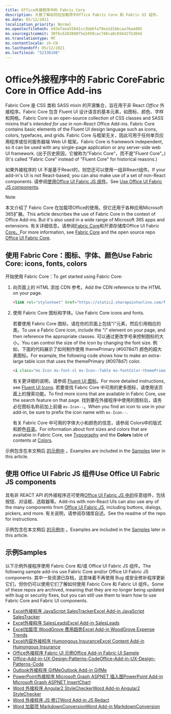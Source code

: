 ```yaml
---
title: Office外接程序中的 Fabric Core
description: 大致了解如何在加载项中Office Fabric Core 和 Fabric UI 组件。
ms.date: 05/12/2021
localization_priority: Normal
ms.openlocfilehash: e93efaea55841cc3bb6fa79ea1d1bbcaa76a4d05
ms.sourcegitcommit: 30f6c620380075e3459cac748ca0c656427b384d
ms.translationtype: MT
ms.contentlocale: zh-CN
ms.lasthandoff: 05/12/2021
ms.locfileid: "52330198"
---
```

# <a name="fabric-core-in-office-add-ins"></a><span data-ttu-id="ab643-103">Office外接程序中的 Fabric Core</span><span class="sxs-lookup"><span data-stu-id="ab643-103">Fabric Core in Office Add-ins</span></span>

<span data-ttu-id="ab643-104">Fabric Core 是 CSS 类和 SASS mixin 的开源集合，旨在用于非 React *Office* 外接程序。Fabric Core 包含 Fluent UI 设计语言的基本元素，如图标、颜色、字样和网格。</span><span class="sxs-lookup"><span data-stu-id="ab643-104">Fabric Core is an open-source collection of CSS classes and SASS mixins that's *intended for use in non-React* Office Add-ins. Fabric Core contains basic elements of the Fluent UI design language such as icons, colors, typefaces, and grids.</span></span> <span data-ttu-id="ab643-105">Fabric Core 与框架无关，因此可用于任何单页应用程序或任何服务器端 Web UI 框架。</span><span class="sxs-lookup"><span data-stu-id="ab643-105">Fabric Core is framework independent, so it can be used with any single-page application or any server-side web UI framework.</span></span> <span data-ttu-id="ab643-106"> (出于历史原因，它被称为"Fabric Core"，而不是"Fluent Core"。) </span><span class="sxs-lookup"><span data-stu-id="ab643-106">(It's called "Fabric Core" instead of "Fluent Core" for historical reasons.)</span></span>

<span data-ttu-id="ab643-107">如果外接程序的 UI 不是基于React的，则您还可以使用一组非React组件。</span><span class="sxs-lookup"><span data-stu-id="ab643-107">If your add-in's UI is not React-based, you can also make use of a set of non-React components.</span></span> <span data-ttu-id="ab643-108">请参阅[使用Office UI Fabric JS 组件](#use-office-ui-fabric-js-components)。</span><span class="sxs-lookup"><span data-stu-id="ab643-108">See [Use Office UI Fabric JS components](#use-office-ui-fabric-js-components).</span></span>

> [!NOTE]
> <span data-ttu-id="ab643-109">本文介绍了 Fabric Core 在加载项Office的使用。但它还用于各种应用Microsoft 365扩展。</span><span class="sxs-lookup"><span data-stu-id="ab643-109">This article describes the use of Fabric Core in the context of Office Add-ins. But it's also used in a wide range of Microsoft 365 apps and extensions.</span></span> <span data-ttu-id="ab643-110">有关详细信息，请参阅[Fabric Core](https://developer.microsoft.com/fluentui#/get-started/web#fabric-core)和开源存储库Office UI Fabric [Core。](https://github.com/OfficeDev/office-ui-fabric-core)</span><span class="sxs-lookup"><span data-stu-id="ab643-110">For more information, see [Fabric Core](https://developer.microsoft.com/fluentui#/get-started/web#fabric-core) and the open source repo [Office UI Fabric Core](https://github.com/OfficeDev/office-ui-fabric-core).</span></span>

## <a name="use-fabric-core-icons-fonts-colors"></a><span data-ttu-id="ab643-111">使用 Fabric Core：图标、字体、颜色</span><span class="sxs-lookup"><span data-stu-id="ab643-111">Use Fabric Core: icons, fonts, colors</span></span>

<span data-ttu-id="ab643-112">开始使用 Fabric Core：</span><span class="sxs-lookup"><span data-stu-id="ab643-112">To get started using Fabric Core:</span></span>

1. <span data-ttu-id="ab643-113">向页面上的 HTML 添加 CDN 参考。</span><span class="sxs-lookup"><span data-stu-id="ab643-113">Add the CDN reference to the HTML on your page.</span></span>  

    ```html
    <link rel="stylesheet" href="https://static2.sharepointonline.com/files/fabric/office-ui-fabric-core/9.6.1/css/fabric.min.css">
    ```

2. <span data-ttu-id="ab643-114">使用 Fabric Core 图标和字体。</span><span class="sxs-lookup"><span data-stu-id="ab643-114">Use Fabric Core icons and fonts.</span></span>

    <span data-ttu-id="ab643-115">若要使用 Fabric Core 图标，请在你的页面上包括"i"元素，然后引用相应的类。</span><span class="sxs-lookup"><span data-stu-id="ab643-115">To use a Fabric Core icon, include the "i" element on your page, and then reference the appropriate classes.</span></span> <span data-ttu-id="ab643-116">可以通过更改字号来控制图标的大小。</span><span class="sxs-lookup"><span data-stu-id="ab643-116">You can control the size of the icon by changing the font size.</span></span> <span data-ttu-id="ab643-117">例如，下面的代码展示了如何制作使用 themePrimary (#0078d7) 颜色的超大表图标。</span><span class="sxs-lookup"><span data-stu-id="ab643-117">For example, the following code shows how to make an extra-large table icon that uses the themePrimary (#0078d7) color.</span></span>

    ```html
    <i class="ms-Icon ms-font-xl ms-Icon--Table ms-fontColor-themePrimary"></i>
    ```

    <span data-ttu-id="ab643-118">有关更详细的说明，请参阅 [Fluent UI 图标](https://developer.microsoft.com/fluentui#/styles/web/icons)。</span><span class="sxs-lookup"><span data-stu-id="ab643-118">For more detailed instructions, see [Fluent UI Icons](https://developer.microsoft.com/fluentui#/styles/web/icons).</span></span> <span data-ttu-id="ab643-119">若要查找 Fabric Core 中可用的更多图标，请使用该页面上的搜索功能。</span><span class="sxs-lookup"><span data-stu-id="ab643-119">To find more icons that are available in Fabric Core, use the search feature on that page.</span></span> <span data-ttu-id="ab643-120">找到要在外接程序中使用的图标后，请务必在图标名称前加上前缀 `ms-Icon--`。</span><span class="sxs-lookup"><span data-stu-id="ab643-120">When you find an icon to use in your add-in, be sure to prefix the icon name with `ms-Icon--`.</span></span>

    <span data-ttu-id="ab643-121">有关 Fabric Core 中可用的字体大小和颜色的信息，请参阅 Colors[](https://developer.microsoft.com/fluentui#/styles/web/typography)中的版式和颜色[目录](https://developer.microsoft.com/fluentui#/styles/web/colors)。</span><span class="sxs-lookup"><span data-stu-id="ab643-121">For information about font sizes and colors that are available in Fabric Core, see [Typography](https://developer.microsoft.com/fluentui#/styles/web/typography) and the **Colors** table of contents at [Colors](https://developer.microsoft.com/fluentui#/styles/web/colors).</span></span>

<span data-ttu-id="ab643-122">示例包含在本文稍后 [的示例中](#samples) 。</span><span class="sxs-lookup"><span data-stu-id="ab643-122">Examples are included in the [Samples](#samples) later in this article.</span></span>

## <a name="use-office-ui-fabric-js-components"></a><span data-ttu-id="ab643-123">使用 Office UI Fabric JS 组件</span><span class="sxs-lookup"><span data-stu-id="ab643-123">Use Office UI Fabric JS components</span></span>

<span data-ttu-id="ab643-124">具有非 REACT API 的外接程序还可使用[Office UI Fabric JS 中的](https://github.com/OfficeDev/office-ui-fabric-js)任意组件，包括按钮、对话框、选取器等。</span><span class="sxs-lookup"><span data-stu-id="ab643-124">Add-ins with non-React UIs can also use any of the many components from [Office UI Fabric JS](https://github.com/OfficeDev/office-ui-fabric-js), including buttons, dialogs, pickers, and more.</span></span> <span data-ttu-id="ab643-125">有关说明，请参阅存储库自述。</span><span class="sxs-lookup"><span data-stu-id="ab643-125">See the readme of the repo for instructions.</span></span>

<span data-ttu-id="ab643-126">示例包含在本文稍后 [的示例中](#samples) 。</span><span class="sxs-lookup"><span data-stu-id="ab643-126">Examples are included in the [Samples](#samples) later in this article.</span></span>

## <a name="samples"></a><span data-ttu-id="ab643-127">示例</span><span class="sxs-lookup"><span data-stu-id="ab643-127">Samples</span></span>

<span data-ttu-id="ab643-128">以下示例外接程序使用 Fabric Core 和/或 Office UI Fabric JS 组件。</span><span class="sxs-lookup"><span data-stu-id="ab643-128">The following sample add-ins use Fabric Core and/or Office UI Fabric JS components.</span></span> <span data-ttu-id="ab643-129">其中一些资源已存档，这意味着不再使用 Bug 或安全修补程序更新它们，但你仍可以使用它们了解如何使用 Fabric Core 和 Fabric UI 组件。</span><span class="sxs-lookup"><span data-stu-id="ab643-129">Some of these repos are archived, meaning that they are no longer being updated with bug or security fixes, but you can still use them to learn how to use Fabric Core and Fabric UI components.</span></span>

- [<span data-ttu-id="ab643-130">Excel外接程序 JavaScript SalesTracker</span><span class="sxs-lookup"><span data-stu-id="ab643-130">Excel Add-in JavaScript SalesTracker</span></span>](https://github.com/OfficeDev/Excel-Add-in-JavaScript-SalesTracker)
- [<span data-ttu-id="ab643-131">Excel外接程序 SalesLeads</span><span class="sxs-lookup"><span data-stu-id="ab643-131">Excel Add-in SalesLeads</span></span>](https://github.com/OfficeDev/Excel-Add-in-SalesLeads)
- [<span data-ttu-id="ab643-132">Excel加载项 WoodGrove 费用趋势</span><span class="sxs-lookup"><span data-stu-id="ab643-132">Excel Add-in WoodGrove Expense Trends</span></span>](https://github.com/OfficeDev/Excel-Add-in-WoodGrove-Expense-Trends)
- [<span data-ttu-id="ab643-133">Excel内容外接程序 Humongous Insurance</span><span class="sxs-lookup"><span data-stu-id="ab643-133">Excel Content Add-in Humongous Insurance</span></span>](https://github.com/OfficeDev/Excel-Content-Add-in-Humongous-Insurance)
- [<span data-ttu-id="ab643-134">Office外接程序 Fabric UI 示例</span><span class="sxs-lookup"><span data-stu-id="ab643-134">Office Add-in Fabric UI Sample</span></span>](https://github.com/OfficeDev/Office-Add-in-Fabric-UI-Sample)
- [<span data-ttu-id="ab643-135">Office-Add-in-UX-Design-Patterns-Code</span><span class="sxs-lookup"><span data-stu-id="ab643-135">Office-Add-in-UX-Design-Patterns-Code</span></span>](https://github.com/OfficeDev/Office-Add-in-UX-Design-Patterns-Code)
- [<span data-ttu-id="ab643-136">Outlook外接程序 GifMe</span><span class="sxs-lookup"><span data-stu-id="ab643-136">Outlook Add-in GifMe</span></span>](https://github.com/OfficeDev/Outlook-Add-in-GifMe)
- [<span data-ttu-id="ab643-137">PowerPoint外接程序 Microsoft Graph ASPNET 插入图</span><span class="sxs-lookup"><span data-stu-id="ab643-137">PowerPoint Add-in Microsoft Graph ASPNET InsertChart</span></span>](https://github.com/OfficeDev/PowerPoint-Add-in-Microsoft-Graph-ASPNET-InsertChart)
- [<span data-ttu-id="ab643-138">Word 外接程序 Angular2 StyleChecker</span><span class="sxs-lookup"><span data-stu-id="ab643-138">Word Add-in Angular2 StyleChecker</span></span>](https://github.com/OfficeDev/Word-Add-in-Angular2-StyleChecker)
- [<span data-ttu-id="ab643-139">Word 外接程序 JS 修订</span><span class="sxs-lookup"><span data-stu-id="ab643-139">Word Add-in JS Redact</span></span>](https://github.com/OfficeDev/Word-Add-in-JS-Redact)
- [<span data-ttu-id="ab643-140">Word 加载项 MarkdownConversion</span><span class="sxs-lookup"><span data-stu-id="ab643-140">Word Add-in MarkdownConversion</span></span>](https://github.com/OfficeDev/Word-Add-in-MarkdownConversion)
